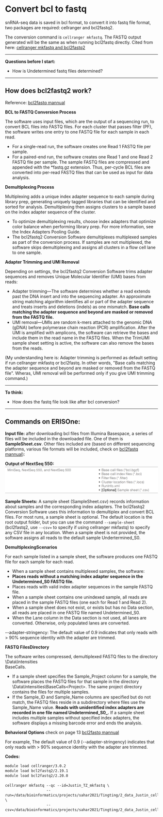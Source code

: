 # Convert bcl to fastq

snRNA-seq data is saved in bcl format, to convert it into fastq file format, two packages are required: cellranger and bcl2fastq2. 

The conversion command is `cellranger mkfastq`. The FASTQ output generated will be the same as when running bcl2fastq directly. Cited from here: [cellranger mkfastq and bcl2fastq2](https://janis.readthedocs.io/en/latest/tools/bioinformatics/cellranger/cellrangermkfastq.html)

***
**Questions before I start:**

- How is Undetermined fastq files determined?
***


## How does bcl2fastq2 work?
Reference: [bcl2fastq mannual](https://sapac.support.illumina.com/content/dam/illumina-support/documents/documentation/software_documentation/bcl2fastq/bcl2fastq2-v2-20-software-guide-15051736-03.pdf)

**BCL to FASTQ Conversion Process**

The software uses input files, which are the output of a sequencing run, to convert BCL files into FASTQ files. For each cluster that passes filter (PF), the software writes one entry to one FASTQ file for each sample in
each read.
- For a single-read run, the software creates one Read 1 FASTQ file per sample.
- For a paired-end run, the software creates one Read 1 and one Read 2 FASTQ file per sample.
The sample FASTQ files are compressed and appended with the *fastq.gz extension. Thus, per-cycle
BCL files are converted into per-read FASTQ files that can be used as input for data analysis.


**Demultiplexing Process**

Multiplexing adds a unique index adapter sequence to each sample during library prep, generating uniquely
tagged libraries that can be identified and sorted for analysis. Demultiplexing then assigns clusters to a
sample based on the index adapter sequence of the cluster.
- To optimize demultiplexing results, choose index adapters that optimize color balance when performing library prep. For more information, see the Index Adapters Pooling Guide.
- The bcl2fastq2 Conversion Software demultiplexes multiplexed samples as part of the conversion process. If
samples are not multiplexed, the software skips demultiplexing and assigns all clusters in a flow cell lane to
one sample.


**Adapter Trimming and UMI Removal**

Depending on settings, the bcl2fastq2 Conversion Software trims adapter sequences and removes Unique
Molecular Identifier (UMI) bases from reads:
- Adapter trimming—The software determines whether a read extends past the DNA insert and into the
sequencing adapter. An approximate string matching algorithm identifies all or part of the adapter
sequence and treats inserts and deletions (indels) as one mismatch. **Base calls matching the adapter
sequence and beyond are masked or removed from the FASTQ file.**
- UMI removal—UMIs are random k-mers attached to the genomic DNA (gDNA) before polymerase chain
reaction (PCR) amplification. After the UMI is amplified with amplicons, the software can retrieve the
bases and include them in the read name in the FASTQ files. When the TrimUMI sample sheet setting is
active, the software can also remove the bases from the reads.

(My understanding here is: Adapter trimming is performed as default setting if run cellranger mkfastq or bcl2fastq. In other words, "Base calls matching the adapter
sequence and beyond are masked or removed from the FASTQ file". Wheras, UMI removal will be performed only if you give UMI trimming command.)

***
**To think:**

- How does the fastq file look like after bcl conversion?
***

## Commands on ERISOne:
**Input file:** after downloading bcl files from Illumina Basespace, a series of files will be included in the downloaded file. One of them is **SampleSheet.csv**. Other files included are (based on different sequencing platforms, various file formats will be included, check on [bcl2fastq mannual](https://sapac.support.illumina.com/content/dam/illumina-support/documents/documentation/software_documentation/bcl2fastq/bcl2fastq2-v2-20-software-guide-15051736-03.pdf)):

**Output of NextSeq 550:**
![example2](OutputFilesFromSequencing.png)


**Sample Sheets:**
A sample sheet (SampleSheet.csv) records information about samples and the corresponding index
adapters. The bcl2fastq2 Conversion Software uses this information to demultiplex and convert BCL files.
For most runs, a sample sheet is optional. The default location is the root output folder, but you can use the
command `--sample-sheet` (bcl2fastq2, use `--csv=` to specify if using cellranger mkfastq) to specify any CSV file in any location. When a sample sheet is not provided, the
software assigns all reads to the default sample Undertermined_S0.

**DemultiplexingScenarios**

For each sample listed in a sample sheet, the software produces one FASTQ file for each sample for each
read.
- When a sample sheet contains multiplexed samples, the software:
- **Places reads without a matching index adapter sequence in the Undetermined_S0 FASTQ file.**
- Places reads with valid index adapter sequences in the sample FASTQ file.
- When a sample sheet contains one unindexed sample, all reads are placed in the sample FASTQ files
(one each for Read 1 and Read 2).
- When a sample sheet does not exist, or exists but has no Data section, all reads are placed in one
FASTQ file named Undetermined_S0.
- When the Lane column in the Data section is not used, all lanes are converted. Otherwise, only
populated lanes are converted.

--adapter-stringency: The default value of 0.9 indicates that only reads with > 90% sequence
identity with the adapter are trimmed.

**FASTQ FilesDirectory**

The software writes compressed, demultiplexed FASTQ files to the directory <run folder>\Data\Intensities\
BaseCalls.
- If a sample sheet specifies the Sample_Project column for a sample, the software places the FASTQ files
for that sample in the directory <run folder>\Data\Intensities\BaseCalls\<Project>. The same project
directory contains the files for multiple samples.
- If the Sample_ID and Sample_Name columns are specified but do not match, the FASTQ files reside in a
<SampleID> subdirectory where files use the Sample_Name value.
**Reads with unidentified index adapters are recorded in one file named Undetermined_S0_.** If a sample sheet
includes multiple samples without specified index adapters, the software displays a missing barcode error
and ends the analysis.
  
**Behavioral Options** check on page 13 [bcl2fastq mannual](https://sapac.support.illumina.com/content/dam/illumina-support/documents/documentation/software_documentation/bcl2fastq/bcl2fastq2-v2-20-software-guide-15051736-03.pdf)

For example, The default value of 0.9 (--adapter-stringency) indicates that only reads with > 90% sequence identity with the adapter are trimmed.

**Codes:**
```
module load cellranger/3.0.2
module load bcl2fastq2/2.19.1
module load bcl2fastq2/2.20.0

cellranger mkfastq --qc --id=Justin_TZ_mkfastq \
                   --run=/data/bioinformatics/projects/sahar2021/Tingting/2_data_Justin_cellranger_scriptTest \
                   --csv=/data/bioinformatics/projects/sahar2021/Tingting/2_data_Justin_cellranger_scriptTest/SampleSheet_modified.csv
```
